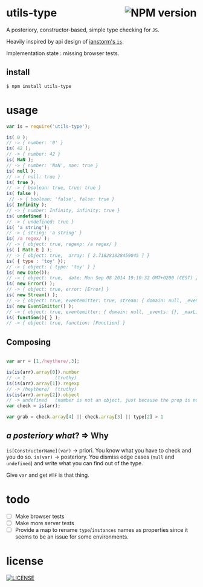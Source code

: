 # utils-type[<img alt="NPM version" src="http://img.shields.io/npm/v/utils-type.svg?style=flat-square" align="right"/>](http://www.npmjs.org/package/utils-type)

A posteriory, constructor-based, simple type checking for `JS`.

Heavily inspired by api design of [ianstorm's `is`](https://github.com/ianstormtaylor/is).

Implementation state : missing browser tests.

## install

    $ npm install utils-type

# usage

```js
var is = require('utils-type');

is( 0 );
// -> { number: '0' }
is( 42 );
// -> { number: 42 }
is( NaN );
// -> { number: 'NaN', nan: true }
is( null );
// -> { null: true }
is( true );
// -> { boolean: true, true: true }
is( false );
 // -> { boolean: 'false', false: true }
is( Infinity );
// -> { number: Infinity, infinity: true }
is( undefined );
// -> { undefined: true }
is( 'a string');
// -> { string: 'a string' }
is( /a regex/ );
// -> { object: true, regexp: /a regex/ }
is( [ Math.E ] );
// -> { object: true,  array: [ 2.718281828459045 ] }
is( { type : 'toy' });
// -> { object: { type: 'toy' } }
is( new Date());
// -> { object: true,  date: Mon Sep 08 2014 19:10:32 GMT+0200 (CEST) }
is( new Error() );
// -> { object: true, error: [Error] }
is( new Stream() );
// -> { object: true, eventemitter: true, stream: { domain: null, _events: {}, _maxListeners: 10 } }
is( new EventEmitter() );
// -> { object: true, eventemitter: { domain: null, _events: {}, _maxListeners: 10 } }
is( function(){ } );
// -> { object: true, function: [Function] }
```

## Composing

```js

var arr = [1,/heythere/,3];

is(is(arr).array[0]).number
// -> 1           (truthy)
is(is(arr).array[1]).regexp
// -> /heythere/  (truthy)
is(is(arr).array[2]).object
// -> undefined   (number is not an object, just because the prop is not defined on the returned object)
var check = is(arr);

var grab = check.array[4] || check.array[3] || type[2] > 1
```

## *a posteriory what*? => Why

`is[ConstructorName](var)` -> priori. You know what you have to check and you do so.
`is(var)` -> posteriory. You dismiss edge cases (`null` and `undefined`) and write what you can find out of the type.

Give `var` and get `WTF` is that thing.

# todo

 - [ ] Make browser tests
 - [ ] Make more server tests
 - [ ] Provide a map to rename `type`/`instances` names as properties since it seems to be an issue for some environments.

# license

[<img alt="LICENSE" src="http://img.shields.io/npm/l/utils-type.svg?style=flat-square"/>](http://opensource.org/licenses/MIT)
